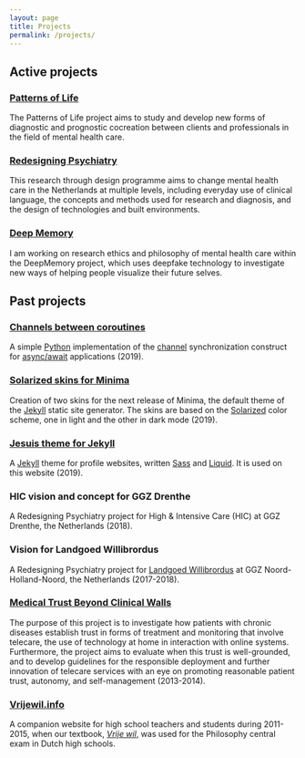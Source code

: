 ```yaml
---
layout: page
title: Projects
permalink: /projects/
---
```


## Active projects

### [Patterns of Life](https://www.patternsoflife.nl/en/)

The Patterns of Life project aims to study and develop new forms of diagnostic and prognostic cocreation between clients and professionals in the field of mental health care.


### [Redesigning Psychiatry](https://www.redesigningpsychiatry.org/)

This research through design programme aims to change mental health care in the Netherlands at multiple
levels, including everyday use of clinical language, the concepts and methods
used for research and diagnosis, and the design of technologies and built
environments.


### [Deep Memory](http://deepmemory.nl/)

I am working on research ethics and philosophy of mental health care within the DeepMemory project, which uses deepfake technology to investigate new ways of helping people visualize their future selves.


## Past projects

### [Channels between coroutines](/channels/)

A simple [Python] implementation of the [channel] synchronization
construct for [async/await] applications (2019).

[Python]: https://www.python.org/
[channel]: https://en.wikipedia.org/wiki/Channel_(programming)
[async/await]: https://www.python.org/dev/peps/pep-0492/


### [Solarized skins for Minima](https://github.com/jekyll/minima/pull/404)

Creation of two skins for the next release of Minima, the default theme
of the [Jekyll] static site generator.
The skins are based on the [Solarized] color scheme,
one in light and the other in dark mode (2019).

[Solarized]: https://github.com/altercation/solarized


### [Jesuis theme for Jekyll](https://github.com/sandervoerman/jesuis)

A [Jekyll] theme for profile websites, written [Sass] and [Liquid].
It is used on this website (2019).

[Jekyll]: https://jekyllrb.com/
[Sass]: https://sass-lang.com/
[Liquid]: https://shopify.github.io/liquid/


### HIC vision and concept for GGZ Drenthe

A Redesigning Psychiatry project for High & Intensive Care (HIC) at
GGZ Drenthe, the Netherlands (2018).


### Vision for Landgoed Willibrordus

A Redesigning Psychiatry project for
[Landgoed Willibrordus](https://www.landgoedwillibrordus.nl/) at
GGZ Noord-Holland-Noord, the Netherlands (2017-2018).


### [Medical Trust Beyond Clinical Walls](http://beyondclinicalwalls.nl/)

The purpose of this project is to investigate how patients with chronic diseases
establish trust in forms of treatment and monitoring that involve telecare, the
use of technology at home in interaction with online systems. Furthermore, the
project aims to evaluate when this trust is well-grounded, and to develop
guidelines for the responsible deployment and further innovation of telecare
services with an eye on promoting reasonable patient trust, autonomy, and
self-management (2013-2014).


### [Vrijewil.info](http://vrijewil.info)

A companion website for high school teachers and students during 2011-2015,
when our textbook,
[*Vrije wil*](https://www.lemniscaat.nl/boeken/vrije-wil-discussies-over-verantwoordelijkheid-zelfverwerkelijking-en-bewustzijn/),
was used for the Philosophy central exam in Dutch high schools.
